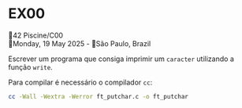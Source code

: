 # EX00
🚩42 Piscine/C00<br>
📅Monday, 19 May 2025 - 📍São Paulo, Brazil<br>

Escrever um programa que consiga imprimir um `caracter` utilizando a função `write`.

Para compilar é necessário o compilador `cc`:
```bash
cc -Wall -Wextra -Werror ft_putchar.c -o ft_putchar
```

